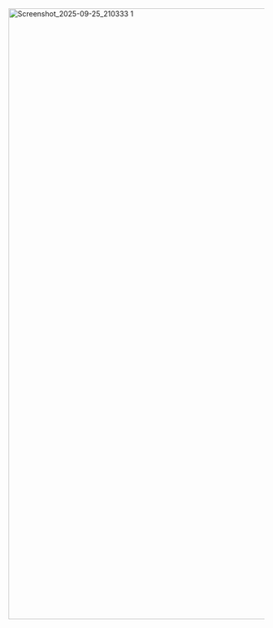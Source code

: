 <img width="1920" height="1200" alt="Screenshot_2025-09-25_210333 1" src="https://github.com/user-attachments/assets/e6dded9b-3cfe-4975-9ab2-8cd3413b952c" />
